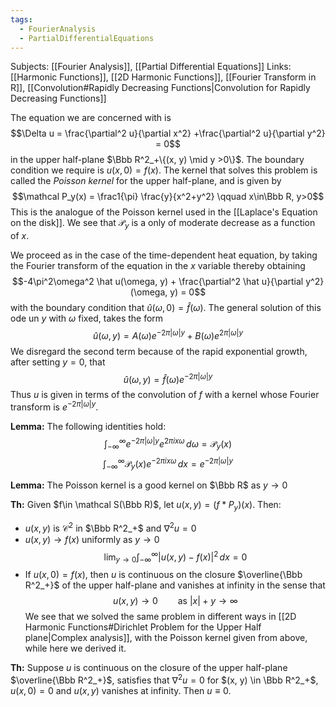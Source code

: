 ```yaml
---
tags:
  - FourierAnalysis
  - PartialDifferentialEquations
---
```

Subjects: [[Fourier Analysis]], [[Partial Differential Equations]]
Links: [[Harmonic Functions]], [[2D Harmonic Functions]], [[Fourier Transform in R]], [[Convolution#Rapidly Decreasing Functions|Convolution for Rapidly Decreasing Functions]]

The equation we are concerned with is $$\Delta u = \frac{\partial^2 u}{\partial x^2} +\frac{\partial^2 u}{\partial y^2} = 0$$
in the upper half-plane $\Bbb R^2_+\{(x, y) \mid y >0\}$. The boundary condition we require is $u(x, 0) = f(x)$. The kernel that solves this problem is called the *Poisson kernel* for the upper half-plane, and is given by $$\mathcal P_y(x) = \frac1{\pi} \frac{y}{x^2+y^2} \qquad x\in\Bbb R, y>0$$
This is the analogue of the Poisson kernel used in the [[Laplace's Equation on the disk]]. We see that $\mathcal P_y$ is a only of moderate decrease as a function of $x$. 

We proceed as in the case of the time-dependent heat equation, by taking the Fourier transform of the equation in the $x$ variable thereby obtaining $$-4\pi^2\omega^2 \hat u(\omega, y) + \frac{\partial^2 \hat u}{\partial y^2}(\omega, y) = 0$$
with the boundary condition that $\hat u(\omega, 0) = \hat f(\omega)$. The general solution of this ode un $y$ with $\omega$ fixed, takes the form $$\hat u(\omega, y) = A(\omega) e^{-2\pi |\omega| y} + B(\omega) e^{2\pi |\omega|y}$$We disregard the second term because of the rapid exponential growth, after setting $y =0$, that $$\hat u(\omega, y) = \hat f(\omega) e^{-2\pi |\omega|y}$$
Thus $u$ is given in terms of the convolution of $f$ with a kernel whose Fourier transform is $e^{-2\pi |\omega| y}$.

**Lemma:** The following identities hold:
$$\int_{-\infty}^\infty e^{-2\pi |\omega|y}e^{2\pi i x\omega }\, d\omega = \mathcal P_y(x)$$
$$\int_{-\infty}^\infty \mathcal P_y(x) e^{-2\pi i x\omega }\, dx = e^{-2\pi |\omega|y}$$

**Lemma:** The Poisson kernel is a good kernel on $\Bbb R$ as $y\to 0$

**Th:** Given $f\in \mathcal S(\Bbb R)$, let $u(x, y) = (f*P_y)(x)$. Then:
- $u(x, y)$ is $\mathcal C^2$ in $\Bbb R^2_+$ and $\nabla^2 u = 0$
- $u(x,y) \to f(x)$ uniformly as $y \to 0$
$$\lim_{y\to 0} \int_{-\infty}^\infty |u(x, y)- f(x)|^2 \,dx = 0$$
- If $u(x, 0) = f(x)$, then $u$ is continuous on the closure $\overline{\Bbb R^2_+}$ of the upper half-plane and vanishes at infinity in the sense that $$u(x, y) \to 0 \qquad \text{as }|x| + y \to \infty$$
We see that we solved the same problem in different ways in [[2D Harmonic Functions#Dirichlet Problem for the Upper Half plane|Complex analysis]], with the Poisson kernel given from above, while here we derived it. 

**Th:** Suppose $u$ is continuous on the closure of the upper half-plane $\overline{\Bbb R^2_+}$, satisfies that $\nabla^2 u =0$ for $(x, y) \in \Bbb R^2_+$, $u(x, 0) = 0$ and $u(x, y)$ vanishes at infinity. Then $u \equiv 0$. 
